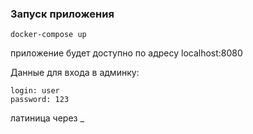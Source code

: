 ### Запуск приложения

    docker-compose up

приложение будет доступно по адресу localhost:8080

Данные для входа в админку:

    login: user
    password: 123
латиница через _